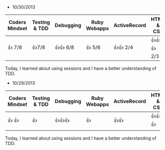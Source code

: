 * 10/30/2013

| Coders Mindset | Testing & TDD | Debugging | Ruby Webapps | ActiveRecord | HTML & CSS |
| -------------- | ------------- | --------- | ------------ | ------------ | ---------- |
|:+1: 7/8|:+1:7/8|:+1::+1: 6/8|:+1: 5/6|:+1::+1: 2/4|:+1::+1::+1: 2/3|

Today, I learned about using sessions and I have a better understanding of TDD.


* 10/29/2013

| Coders Mindset | Testing & TDD | Debugging | Ruby Webapps | ActiveRecord | HTML & CSS |
| -------------- | ------------- | --------- | ------------ | ------------ | ---------- |
|:+1: :+1:|:+1:|:+1::+1::+1:|:+1:|:+1::+1:|:+1::+1::+1:|

Today, I learned about using sessions and I have a better understanding of TDD.
